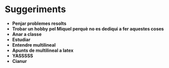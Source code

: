 # Suggeriments
* **Penjar problemes resolts**
* **Trobar un hobby pel Miquel perquè no es dediqui a fer aquestes coses**
* **Anar a classe**
* **Estudiar**
* **Entendre multilineal**
* **Apunts de multilineal a latex**
* **YASSSSS**
* **Cianur**
